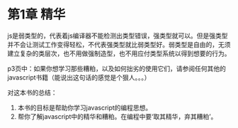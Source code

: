 # 第1章 精华

js是弱类型的，代表着js编译器不能检测出类型错误，强类型就可以。但是强类型并不会让测试工作变得轻松，不代表强类型就比弱类型好。弱类型是自由的，无须建立复杂的类层次，也不用做强制造型，也不用应付类型系统以得到想要的行为。

p3页中：如果你想学习那些糟粕，以及如何拙劣的使用它们，请参阅任何其他的javascript书籍（能说出这句话的感觉是个狠人。。。）

对这本书的总结：  
1. 本书的目标是帮助你学习javascript的编程思想。
2. 帮你了解javascript中的精华和糟粕。在编程中要‘取其精华，弃其糟粕’。